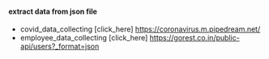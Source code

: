 #### extract data from json file 
*  covid_data_collecting 
[click_here] https://coronavirus.m.pipedream.net/
*  employee_data_collecting
   [click_here] https://gorest.co.in/public-api/users?_format=json
